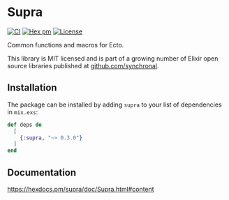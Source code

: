 # Supra

[![CI](https://github.com/synchronal/supra/actions/workflows/tests.yml/badge.svg)](https://github.com/synchronal/supra/actions)
[![Hex pm](http://img.shields.io/hexpm/v/supra.svg?style=flat)](https://hex.pm/packages/supra) [![License](http://img.shields.io/github/license/synchronal/supra.svg?style=flat)](https://github.com/synchronal/supra/blob/main/LICENSE.md)

Common functions and macros for Ecto.

This library is MIT licensed and is part of a growing number of Elixir open source libraries published at
[github.com/synchronal](https://github.com/synchronal#elixir).

## Installation

The package can be installed by adding `supra` to your list of dependencies in `mix.exs`:

```elixir
def deps do
  [
    {:supra, "~> 0.3.0"}
  ]
end
```

## Documentation

<https://hexdocs.pm/supra/doc/Supra.html#content>


